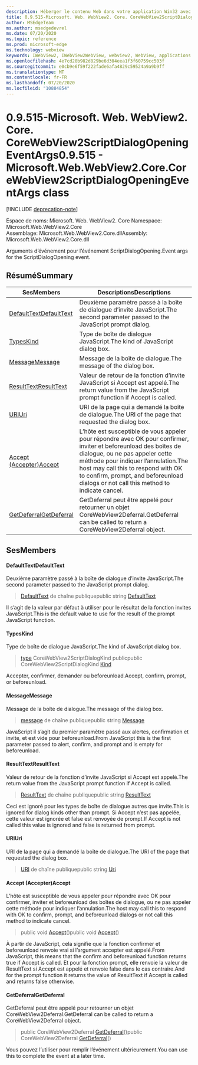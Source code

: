 ```yaml
---
description: Héberger le contenu Web dans votre application Win32 avec le contrôle Microsoft Edge WebView2
title: 0.9.515-Microsoft. Web. WebView2. Core. CoreWebView2ScriptDialogOpeningEventArgs
author: MSEdgeTeam
ms.author: msedgedevrel
ms.date: 07/20/2020
ms.topic: reference
ms.prod: microsoft-edge
ms.technology: webview
keywords: IWebView2, IWebView2WebView, webview2, WebView, applications Win32, Win32, Edge, ICoreWebView2, ICoreWebView2Controller, contrôle de navigateur, html Edge
ms.openlocfilehash: 4e7cd20b982d829be6d304eea1f3f60759cc503f
ms.sourcegitcommit: e0cb9e6f59f222fade6afa4829c59524a9a9b9ff
ms.translationtype: MT
ms.contentlocale: fr-FR
ms.lasthandoff: 07/20/2020
ms.locfileid: "10884854"
---
```

# <span data-ttu-id="fe3a8-104">0.9.515-Microsoft. Web. WebView2. Core. CoreWebView2ScriptDialogOpeningEventArgs</span><span class="sxs-lookup"><span data-stu-id="fe3a8-104">0.9.515 - Microsoft.Web.WebView2.Core.CoreWebView2ScriptDialogOpeningEventArgs class</span></span> 

[!INCLUDE [deprecation-note](../../includes/deprecation-note.md)]

<span data-ttu-id="fe3a8-105">Espace de noms: Microsoft. Web. WebView2. Core </span><span class="sxs-lookup"><span data-stu-id="fe3a8-105">Namespace: Microsoft.Web.WebView2.Core</span></span>\
<span data-ttu-id="fe3a8-106">Assemblage: Microsoft.Web.WebView2.Core.dll</span><span class="sxs-lookup"><span data-stu-id="fe3a8-106">Assembly: Microsoft.Web.WebView2.Core.dll</span></span>

<span data-ttu-id="fe3a8-107">Arguments d’événement pour l’événement ScriptDialogOpening.</span><span class="sxs-lookup"><span data-stu-id="fe3a8-107">Event args for the ScriptDialogOpening event.</span></span>

## <span data-ttu-id="fe3a8-108">Résumé</span><span class="sxs-lookup"><span data-stu-id="fe3a8-108">Summary</span></span>

 <span data-ttu-id="fe3a8-109">Ses</span><span class="sxs-lookup"><span data-stu-id="fe3a8-109">Members</span></span>                        | <span data-ttu-id="fe3a8-110">Descriptions</span><span class="sxs-lookup"><span data-stu-id="fe3a8-110">Descriptions</span></span>
--------------------------------|---------------------------------------------
[<span data-ttu-id="fe3a8-111">DefaultText</span><span class="sxs-lookup"><span data-stu-id="fe3a8-111">DefaultText</span></span>](#defaulttext) | <span data-ttu-id="fe3a8-112">Deuxième paramètre passé à la boîte de dialogue d’invite JavaScript.</span><span class="sxs-lookup"><span data-stu-id="fe3a8-112">The second parameter passed to the JavaScript prompt dialog.</span></span>
[<span data-ttu-id="fe3a8-113">Types</span><span class="sxs-lookup"><span data-stu-id="fe3a8-113">Kind</span></span>](#kind) | <span data-ttu-id="fe3a8-114">Type de boîte de dialogue JavaScript.</span><span class="sxs-lookup"><span data-stu-id="fe3a8-114">The kind of JavaScript dialog box.</span></span>
[<span data-ttu-id="fe3a8-115">Message</span><span class="sxs-lookup"><span data-stu-id="fe3a8-115">Message</span></span>](#message) | <span data-ttu-id="fe3a8-116">Message de la boîte de dialogue.</span><span class="sxs-lookup"><span data-stu-id="fe3a8-116">The message of the dialog box.</span></span>
[<span data-ttu-id="fe3a8-117">ResultText</span><span class="sxs-lookup"><span data-stu-id="fe3a8-117">ResultText</span></span>](#resulttext) | <span data-ttu-id="fe3a8-118">Valeur de retour de la fonction d’invite JavaScript si Accept est appelé.</span><span class="sxs-lookup"><span data-stu-id="fe3a8-118">The return value from the JavaScript prompt function if Accept is called.</span></span>
[<span data-ttu-id="fe3a8-119">URI</span><span class="sxs-lookup"><span data-stu-id="fe3a8-119">Uri</span></span>](#uri) | <span data-ttu-id="fe3a8-120">URI de la page qui a demandé la boîte de dialogue.</span><span class="sxs-lookup"><span data-stu-id="fe3a8-120">The URI of the page that requested the dialog box.</span></span>
[<span data-ttu-id="fe3a8-121">Accept (Accepter)</span><span class="sxs-lookup"><span data-stu-id="fe3a8-121">Accept</span></span>](#accept) | <span data-ttu-id="fe3a8-122">L’hôte est susceptible de vous appeler pour répondre avec OK pour confirmer, inviter et beforeunload des boîtes de dialogue, ou ne pas appeler cette méthode pour indiquer l’annulation.</span><span class="sxs-lookup"><span data-stu-id="fe3a8-122">The host may call this to respond with OK to confirm, prompt, and beforeunload dialogs or not call this method to indicate cancel.</span></span>
[<span data-ttu-id="fe3a8-123">GetDeferral</span><span class="sxs-lookup"><span data-stu-id="fe3a8-123">GetDeferral</span></span>](#getdeferral) | <span data-ttu-id="fe3a8-124">GetDeferral peut être appelé pour retourner un objet CoreWebView2Deferral.</span><span class="sxs-lookup"><span data-stu-id="fe3a8-124">GetDeferral can be called to return a CoreWebView2Deferral object.</span></span>

## <span data-ttu-id="fe3a8-125">Ses</span><span class="sxs-lookup"><span data-stu-id="fe3a8-125">Members</span></span>

#### <span data-ttu-id="fe3a8-126">DefaultText</span><span class="sxs-lookup"><span data-stu-id="fe3a8-126">DefaultText</span></span> 

<span data-ttu-id="fe3a8-127">Deuxième paramètre passé à la boîte de dialogue d’invite JavaScript.</span><span class="sxs-lookup"><span data-stu-id="fe3a8-127">The second parameter passed to the JavaScript prompt dialog.</span></span>

> <span data-ttu-id="fe3a8-128">[DefaultText](#defaulttext) de chaîne publique</span><span class="sxs-lookup"><span data-stu-id="fe3a8-128">public string [DefaultText](#defaulttext)</span></span>

<span data-ttu-id="fe3a8-129">Il s’agit de la valeur par défaut à utiliser pour le résultat de la fonction invites JavaScript.</span><span class="sxs-lookup"><span data-stu-id="fe3a8-129">This is the default value to use for the result of the prompt JavaScript function.</span></span>

#### <span data-ttu-id="fe3a8-130">Types</span><span class="sxs-lookup"><span data-stu-id="fe3a8-130">Kind</span></span> 

<span data-ttu-id="fe3a8-131">Type de boîte de dialogue JavaScript.</span><span class="sxs-lookup"><span data-stu-id="fe3a8-131">The kind of JavaScript dialog box.</span></span>

> <span data-ttu-id="fe3a8-132">[type](#kind) CoreWebView2ScriptDialogKind public</span><span class="sxs-lookup"><span data-stu-id="fe3a8-132">public CoreWebView2ScriptDialogKind [Kind](#kind)</span></span>

<span data-ttu-id="fe3a8-133">Accepter, confirmer, demander ou beforeunload.</span><span class="sxs-lookup"><span data-stu-id="fe3a8-133">Accept, confirm, prompt, or beforeunload.</span></span>

#### <span data-ttu-id="fe3a8-134">Message</span><span class="sxs-lookup"><span data-stu-id="fe3a8-134">Message</span></span> 

<span data-ttu-id="fe3a8-135">Message de la boîte de dialogue.</span><span class="sxs-lookup"><span data-stu-id="fe3a8-135">The message of the dialog box.</span></span>

> <span data-ttu-id="fe3a8-136">[message](#message) de chaîne publique</span><span class="sxs-lookup"><span data-stu-id="fe3a8-136">public string [Message](#message)</span></span>

<span data-ttu-id="fe3a8-137">JavaScript il s’agit du premier paramètre passé aux alertes, confirmation et invite, et est vide pour beforeunload.</span><span class="sxs-lookup"><span data-stu-id="fe3a8-137">From JavaScript this is the first parameter passed to alert, confirm, and prompt and is empty for beforeunload.</span></span>

#### <span data-ttu-id="fe3a8-138">ResultText</span><span class="sxs-lookup"><span data-stu-id="fe3a8-138">ResultText</span></span> 

<span data-ttu-id="fe3a8-139">Valeur de retour de la fonction d’invite JavaScript si Accept est appelé.</span><span class="sxs-lookup"><span data-stu-id="fe3a8-139">The return value from the JavaScript prompt function if Accept is called.</span></span>

> <span data-ttu-id="fe3a8-140">[ResultText](#resulttext) de chaîne publique</span><span class="sxs-lookup"><span data-stu-id="fe3a8-140">public string [ResultText](#resulttext)</span></span>

<span data-ttu-id="fe3a8-141">Ceci est ignoré pour les types de boîte de dialogue autres que invite.</span><span class="sxs-lookup"><span data-stu-id="fe3a8-141">This is ignored for dialog kinds other than prompt.</span></span> <span data-ttu-id="fe3a8-142">Si Accept n’est pas appelée, cette valeur est ignorée et false est renvoyée de prompt.</span><span class="sxs-lookup"><span data-stu-id="fe3a8-142">If Accept is not called this value is ignored and false is returned from prompt.</span></span>

#### <span data-ttu-id="fe3a8-143">URI</span><span class="sxs-lookup"><span data-stu-id="fe3a8-143">Uri</span></span> 

<span data-ttu-id="fe3a8-144">URI de la page qui a demandé la boîte de dialogue.</span><span class="sxs-lookup"><span data-stu-id="fe3a8-144">The URI of the page that requested the dialog box.</span></span>

> <span data-ttu-id="fe3a8-145">[URI](#uri) de chaîne publique</span><span class="sxs-lookup"><span data-stu-id="fe3a8-145">public string [Uri](#uri)</span></span>

#### <span data-ttu-id="fe3a8-146">Accept (Accepter)</span><span class="sxs-lookup"><span data-stu-id="fe3a8-146">Accept</span></span> 

<span data-ttu-id="fe3a8-147">L’hôte est susceptible de vous appeler pour répondre avec OK pour confirmer, inviter et beforeunload des boîtes de dialogue, ou ne pas appeler cette méthode pour indiquer l’annulation.</span><span class="sxs-lookup"><span data-stu-id="fe3a8-147">The host may call this to respond with OK to confirm, prompt, and beforeunload dialogs or not call this method to indicate cancel.</span></span>

> <span data-ttu-id="fe3a8-148">public void [Accept](#accept)()</span><span class="sxs-lookup"><span data-stu-id="fe3a8-148">public void [Accept](#accept)()</span></span>

<span data-ttu-id="fe3a8-149">À partir de JavaScript, cela signifie que la fonction confirmer et beforeunload renvoie vrai si l’argument accepter est appelé.</span><span class="sxs-lookup"><span data-stu-id="fe3a8-149">From JavaScript, this means that the confirm and beforeunload function returns true if Accept is called.</span></span> <span data-ttu-id="fe3a8-150">Et pour la fonction prompt, elle renvoie la valeur de ResultText si Accept est appelé et renvoie false dans le cas contraire.</span><span class="sxs-lookup"><span data-stu-id="fe3a8-150">And for the prompt function it returns the value of ResultText if Accept is called and returns false otherwise.</span></span>

#### <span data-ttu-id="fe3a8-151">GetDeferral</span><span class="sxs-lookup"><span data-stu-id="fe3a8-151">GetDeferral</span></span> 

<span data-ttu-id="fe3a8-152">GetDeferral peut être appelé pour retourner un objet CoreWebView2Deferral.</span><span class="sxs-lookup"><span data-stu-id="fe3a8-152">GetDeferral can be called to return a CoreWebView2Deferral object.</span></span>

> <span data-ttu-id="fe3a8-153">public CoreWebView2Deferral [GetDeferral](#getdeferral)()</span><span class="sxs-lookup"><span data-stu-id="fe3a8-153">public CoreWebView2Deferral [GetDeferral](#getdeferral)()</span></span>

<span data-ttu-id="fe3a8-154">Vous pouvez l’utiliser pour remplir l’événement ultérieurement.</span><span class="sxs-lookup"><span data-stu-id="fe3a8-154">You can use this to complete the event at a later time.</span></span>

